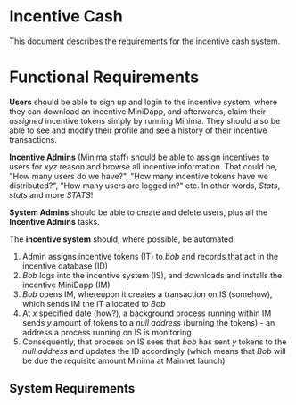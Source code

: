 # Incentive Cash

This document describes the requirements for the incentive cash system.

# Functional Requirements

**Users** should be able to sign up and login to the incentive system, where they can download an incentive MiniDapp, and afterwards, claim their _assigned_ incentive tokens simply by running Minima. They should also be able to see and modify their profile and see a history of their incentive transactions.

**Incentive Admins** (Minima staff) should be able to assign incentives to users for _xyz_ reason and browse all incentive information. That could be, "How many users do we have?", "How many incentive tokens have we distributed?", "How many users are logged in?" etc. In other words, _Stats_, _stats_ and more _STATS_!

**System Admins** should be able to create and delete users, plus all the **Incentive Admins** tasks.

The **incentive system** should, where possible, be automated:

1. Admin assigns incentive tokens (IT) to _bob_ and records that act in the incentive database (ID)
2. _Bob_ logs into the incentive system (IS), and downloads and installs the incentive MiniDapp (IM)
3. _Bob_ opens IM, whereupon it creates a transaction on IS (somehow), which sends IM the IT allocated to _Bob_
4. At _x_ specified date (how?), a background process running within IM sends _y_ amount of tokens to a _null address_ (burning the tokens) - an address a process running on IS is monitoring
5. Consequently, that process on IS sees that _bob_ has sent _y_ tokens to the _null address_ and updates the ID accordingly (which means that _Bob_ will be due the requisite amount Minima at Mainnet launch)

## System Requirements


<!--
admin users - (normal user+)
normal users (without drop rights etc.)

look at all tables.
give user this amint of token for this reason (and that's logged).

How many users. How many Minima have we given away. How many users logged in by day.

Stats section!

# Users

Sign up with email and referral code

referrer users...ambassador etc.

log of stuff they've done - summary of token amounts

# dbase

user table - usertype, (admin, root, user, ambassador), userid, username, password, email, referenceid, referralcode.
reward table - userid, tokenamount, reason (autho-generated or admin fills it in)
logs - sign in, tweets etc.

# interface to Minima

Need to be able to send something to the user

# Referer

user AND medium
limit the amount of referrers (i.e. 10 referrer credits)
-->
